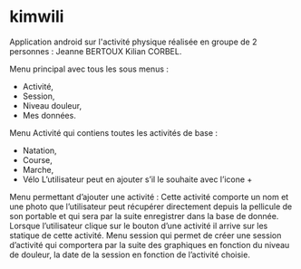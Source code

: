 # kimwili
Application android sur l'activité physique réalisée en groupe de 2 personnes :
Jeanne BERTOUX
Kilian CORBEL.

Menu principal avec tous les sous menus :
-	Activité,
-	Session,
-	Niveau douleur,
-	Mes données.

Menu Activité qui contiens toutes les activités de base :
-	Natation,
-	Course,
-	Marche,
-	Vélo
L’utilisateur peut en ajouter s’il le souhaite avec l’icone +

Menu permettant d’ajouter une activité :
Cette activité comporte un nom et une photo que l’utilisateur peut récupérer directement depuis la pellicule de son portable et qui sera par la suite enregistrer dans la base de donnée.
Lorsque l’utilisateur clique sur le bouton d’une activité il arrive sur les statique de cette activité.
Menu session qui permet de créer une session d’activité qui comportera par la suite des graphiques en fonction du niveau de douleur, la date de la session en fonction de l’activité choisie.
